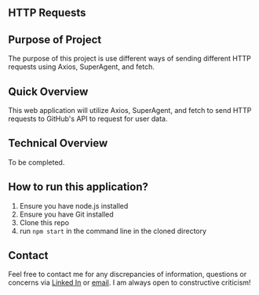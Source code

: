 ## HTTP Requests

## Purpose of Project

The purpose of this project is use different ways of sending different HTTP requests using Axios, SuperAgent, and fetch.

## Quick Overview

This web application will utilize Axios, SuperAgent, and fetch to send HTTP requests to GitHub's API to request for user data.

## Technical Overview

To be completed.

## How to run this application?
1) Ensure you have node.js installed
2) Ensure you have Git installed
3) Clone this repo
4) run `npm start` in the command line in the cloned directory

## Contact

Feel free to contact me for any discrepancies of information, questions or concerns via [Linked In](https://www.linkedin.com/in/kevin-ma-9145a8110) or [email](mailto:kevin@kevin-ma.com). I am always open to constructive criticism!
